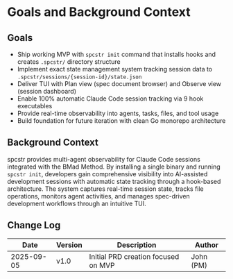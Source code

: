 # Goals and Background Context

## Goals
- Ship working MVP with `spcstr init` command that installs hooks and creates `.spcstr/` directory structure
- Implement exact state management system tracking session data to `.spcstr/sessions/{session-id}/state.json`
- Deliver TUI with Plan view (spec document browser) and Observe view (session dashboard)
- Enable 100% automatic Claude Code session tracking via 9 hook executables
- Provide real-time observability into agents, tasks, files, and tool usage
- Build foundation for future iteration with clean Go monorepo architecture

## Background Context

spcstr provides multi-agent observability for Claude Code sessions integrated with the BMad Method. By installing a single binary and running `spcstr init`, developers gain comprehensive visibility into AI-assisted development sessions with automatic state tracking through a hook-based architecture. The system captures real-time session state, tracks file operations, monitors agent activities, and manages spec-driven development workflows through an intuitive TUI.

## Change Log

| Date | Version | Description | Author |
|------|---------|-------------|--------|
| 2025-09-05 | v1.0 | Initial PRD creation focused on MVP | John (PM) |
